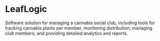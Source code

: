 # LeafLogic
Software solution for managing a cannabis social club, including tools for tracking cannabis plants per member, monitoring distribution, managing club members, and providing detailed analytics and reports.
